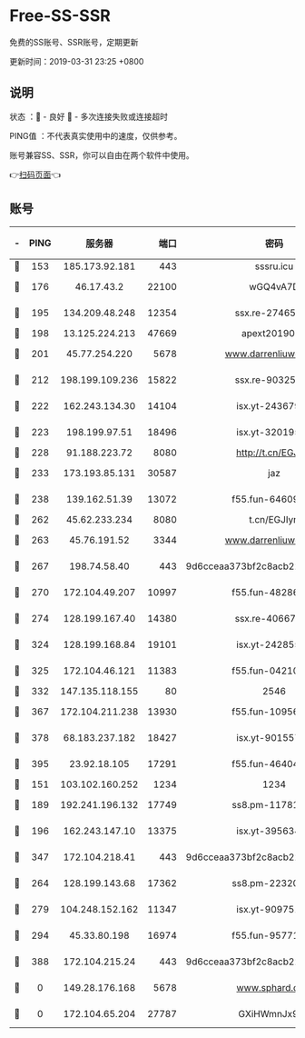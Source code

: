 # Free-SS-SSR

免费的SS账号、SSR账号，定期更新

更新时间：2019-03-31 23:25 +0800

## 说明

状态     ：🙂 - 良好 🙁 - 多次连接失败或连接超时

PING值   ：不代表真实使用中的速度，仅供参考。

账号兼容SS、SSR，你可以自由在两个软件中使用。

👉[扫码页面](https://liesauer.github.io/Free-SS-SSR/)👈

## 账号

|-|PING|服务器|端口|密码|加密方式|区域|
|:----:|:----:|:-----:|-----:|:----:|:----:|:----:|
|🙂|153|185.173.92.181|443|sssru.icu|rc4-md5|RU|
|🙂|176|46.17.43.2|22100|wGQ4vA7D|aes-256-gcm|RU|
|🙂|195|134.209.48.248|12354|ssx.re-27465668|aes-256-cfb|US|
|🙂|198|13.125.224.213|47669|apext2019001|chacha20|KR|
|🙂|201|45.77.254.220|5678|www.darrenliuwei.com|aes-256-cfb|SG|
|🙂|212|198.199.109.236|15822|ssx.re-90325864|aes-256-cfb|US|
|🙂|222|162.243.134.30|14104|isx.yt-24367948|aes-256-cfb|US|
|🙂|223|198.199.97.51|18496|isx.yt-32019519|aes-256-cfb|US|
|🙂|228|91.188.223.72|8080|http://t.cn/EGJIyrl|rc4-md5|RU|
|🙂|233|173.193.85.131|30587|jaz|aes-256-cfb|US|
|🙂|238|139.162.51.39|13072|f55.fun-64609790|aes-256-cfb|SG|
|🙂|262|45.62.233.234|8080|t.cn/EGJIyrl|rc4-md5|CA|
|🙂|263|45.76.191.52|3344|www.darrenliuwei.com|aes-256-cfb|JP|
|🙂|267|198.74.58.40|443|9d6cceaa373bf2c8acb22e60b6a58be6|aes-256-cfb|US|
|🙂|270|172.104.49.207|10997|f55.fun-48286538|aes-256-cfb|SG|
|🙂|274|128.199.167.40|14380|ssx.re-40667368|aes-256-cfb|SG|
|🙂|324|128.199.168.84|19101|isx.yt-24285595|aes-256-cfb|SG|
|🙂|325|172.104.46.121|11383|f55.fun-04210255|aes-256-cfb|SG|
|🙂|332|147.135.118.155|80|2546|chacha20|US|
|🙂|367|172.104.211.238|13930|f55.fun-10956587|aes-256-cfb|US|
|🙂|378|68.183.237.182|18427|isx.yt-90155746|aes-256-cfb|SG|
|🙂|395|23.92.18.105|17291|f55.fun-46404698|aes-256-cfb|US|
|🙂|151|103.102.160.252|1234|1234|rc4-md5|JP|
|🙂|189|192.241.196.132|17749|ss8.pm-11781750|aes-256-cfb|US|
|🙂|196|162.243.147.10|13375|isx.yt-39563486|aes-256-cfb|US|
|🙂|347|172.104.218.41|443|9d6cceaa373bf2c8acb22e60b6a58be6|aes-256-cfb|US|
|🙁|264|128.199.143.68|17362|ss8.pm-22320506|aes-256-cfb|SG|
|🙁|279|104.248.152.162|11347|isx.yt-90975139|aes-256-cfb|SG|
|🙁|294|45.33.80.198|16974|f55.fun-95771159|aes-256-cfb|US|
|🙁|388|172.104.215.24|443|9d6cceaa373bf2c8acb22e60b6a58be6|aes-256-cfb|US|
|🙁|0|149.28.176.168|5678|www.sphard.com|aes-256-cfb|AU|
|🙁|0|172.104.65.204|27787|GXiHWmnJx94S|aes-256-cfb|JP|

